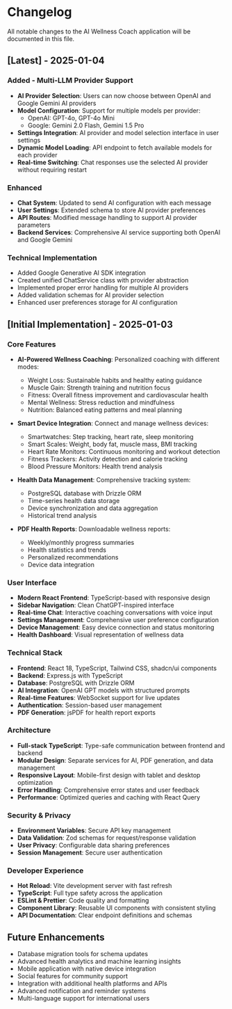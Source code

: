 # Changelog

All notable changes to the AI Wellness Coach application will be documented in this file.

## [Latest] - 2025-01-04

### Added - Multi-LLM Provider Support
- **AI Provider Selection**: Users can now choose between OpenAI and Google Gemini AI providers
- **Model Configuration**: Support for multiple models per provider:
  - OpenAI: GPT-4o, GPT-4o Mini
  - Google: Gemini 2.0 Flash, Gemini 1.5 Pro
- **Settings Integration**: AI provider and model selection interface in user settings
- **Dynamic Model Loading**: API endpoint to fetch available models for each provider
- **Real-time Switching**: Chat responses use the selected AI provider without requiring restart

### Enhanced
- **Chat System**: Updated to send AI configuration with each message
- **User Settings**: Extended schema to store AI provider preferences
- **API Routes**: Modified message handling to support AI provider parameters
- **Backend Services**: Comprehensive AI service supporting both OpenAI and Google Gemini

### Technical Implementation
- Added Google Generative AI SDK integration
- Created unified ChatService class with provider abstraction
- Implemented proper error handling for multiple AI providers
- Added validation schemas for AI provider selection
- Enhanced user preferences storage for AI configuration

## [Initial Implementation] - 2025-01-03

### Core Features
- **AI-Powered Wellness Coaching**: Personalized coaching with different modes:
  - Weight Loss: Sustainable habits and healthy eating guidance
  - Muscle Gain: Strength training and nutrition focus
  - Fitness: Overall fitness improvement and cardiovascular health
  - Mental Wellness: Stress reduction and mindfulness
  - Nutrition: Balanced eating patterns and meal planning

- **Smart Device Integration**: Connect and manage wellness devices:
  - Smartwatches: Step tracking, heart rate, sleep monitoring
  - Smart Scales: Weight, body fat, muscle mass, BMI tracking
  - Heart Rate Monitors: Continuous monitoring and workout detection
  - Fitness Trackers: Activity detection and calorie tracking
  - Blood Pressure Monitors: Health trend analysis

- **Health Data Management**: Comprehensive tracking system:
  - PostgreSQL database with Drizzle ORM
  - Time-series health data storage
  - Device synchronization and data aggregation
  - Historical trend analysis

- **PDF Health Reports**: Downloadable wellness reports:
  - Weekly/monthly progress summaries
  - Health statistics and trends
  - Personalized recommendations
  - Device data integration

### User Interface
- **Modern React Frontend**: TypeScript-based with responsive design
- **Sidebar Navigation**: Clean ChatGPT-inspired interface
- **Real-time Chat**: Interactive coaching conversations with voice input
- **Settings Management**: Comprehensive user preference configuration
- **Device Management**: Easy device connection and status monitoring
- **Health Dashboard**: Visual representation of wellness data

### Technical Stack
- **Frontend**: React 18, TypeScript, Tailwind CSS, shadcn/ui components
- **Backend**: Express.js with TypeScript
- **Database**: PostgreSQL with Drizzle ORM
- **AI Integration**: OpenAI GPT models with structured prompts
- **Real-time Features**: WebSocket support for live updates
- **Authentication**: Session-based user management
- **PDF Generation**: jsPDF for health report exports

### Architecture
- **Full-stack TypeScript**: Type-safe communication between frontend and backend
- **Modular Design**: Separate services for AI, PDF generation, and data management
- **Responsive Layout**: Mobile-first design with tablet and desktop optimization
- **Error Handling**: Comprehensive error states and user feedback
- **Performance**: Optimized queries and caching with React Query

### Security & Privacy
- **Environment Variables**: Secure API key management
- **Data Validation**: Zod schemas for request/response validation
- **User Privacy**: Configurable data sharing preferences
- **Session Management**: Secure user authentication

### Developer Experience
- **Hot Reload**: Vite development server with fast refresh
- **TypeScript**: Full type safety across the application
- **ESLint & Prettier**: Code quality and formatting
- **Component Library**: Reusable UI components with consistent styling
- **API Documentation**: Clear endpoint definitions and schemas

## Future Enhancements
- Database migration tools for schema updates
- Advanced health analytics and machine learning insights
- Mobile application with native device integration
- Social features for community support
- Integration with additional health platforms and APIs
- Advanced notification and reminder systems
- Multi-language support for international users